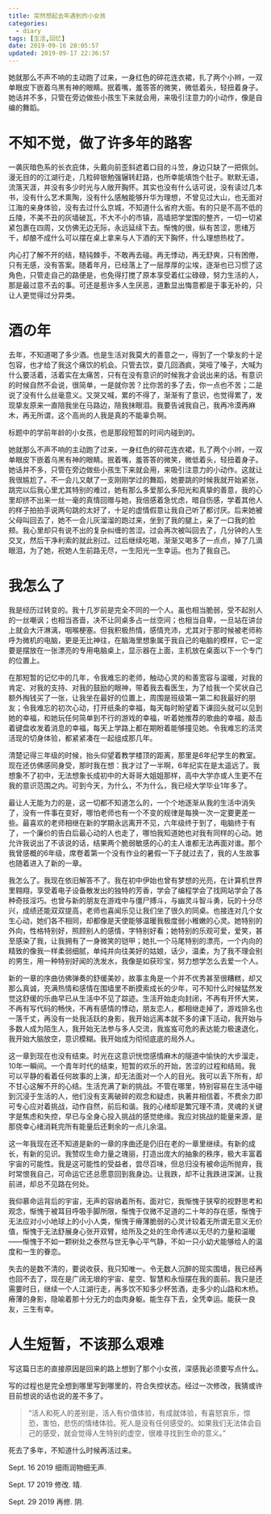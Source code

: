 ```yaml
---
title: 突然想起去年遇到的小女孩
categories:
  - diary
tags: [生活,回忆]
date: 2019-09-16 20:05:57
updated: 2019-09-17 22:36:57
---
```


她就那么不声不响的主动跑了过来，一身红色的碎花连衣裙，扎了两个小辫，一双单眼皮下嵌着乌黑有神的眼睛。抿着嘴，羞答答的微笑，微低着头，轻扭着身子。她话并不多，只管在旁边做些小孩生下来就会用，来吸引注意力的小动作，像是自编的舞蹈。

# 不知不觉，做了许多年的路客

一袭灰暗色系的长衣庇体，头戴向前歪斜遮着口目的斗笠，身边只缺了一把佩剑。漫无目的的江湖行走，几粒碎银勉强辗转赶路，也所幸能填饱个肚子。默默无语，流落天涯，并没有多少时光与人敞开胸怀。其实也没有什么话可说，没有读过几本书，没有什么艺术熏陶，没有什么感触能够升华为理想，不曾见过大山，也无面对江海的亲身体验，没有去过什么京城，不知道什么省府大衙。有的只是不高不低的丘陵，不美不丑的灰墙破瓦，不大不小的市镇，高墙把学堂围的整齐，一切一切紧紧包裹在四周，又仿佛无边无际，永远延续下去。惭愧的很，纵有苦涩，思绪万千，却酿不成什么可以摆在桌上拿来与人下酒的天下胸怀，什么理想热枕了。

内心打了解不开的结，糙钝棘手，不敢再去碰。再无悸动，再无舒爽，只有困倦，只有无感，没有答案。随着年月，已经落上了一层厚厚的尘埃，逐渐也已习惯了这角色，只管走自己的路便是，也免得打搅了原本享受着红尘碌碌，努力生活的人，那是最过意不去的事。可还是惹许多人生厌恶，道歉显出悔意都是于事无补的，只让人更觉得过分异类。

# 酒の年

去年，不知道喝了多少酒。也是生活对我莫大的善意之一，得到了一个挚友的十足包容，也才给了我这个痛饮的机会。只管去饮，耍几回酒疯，哭哑了嗓子，大喊为什么要活着，活着实在太痛苦，只有在没有意识的时候我才会说出来的话。有意识的时候自然不会说，很简单，一是就你苦？比你苦的多了去，你一点也不苦；二是说了没有什么丝毫意义。又哭又喊，累的不得了，渐渐有了意识，也觉得累了，发现挚友原来一直陪我坐在马路边，陪我抹眼泪。我要告诫我自己，我再冷漠再麻木，再无所谓，这个高尚的人我是真的不能辜负啊。

标题中的学前年龄的小女孩，也是那段短暂的时间内碰到的。

她就那么不声不响的主动跑了过来，一身红色的碎花连衣裙，扎了两个小辫，一双单眼皮下嵌着乌黑有神的眼睛。抿着嘴，羞答答的微笑，微低着头，轻扭着身子。她话并不多，只管在旁边做些小孩生下来就会用，来吸引注意力的小动作。这就让我很尴尬了。不一会儿又献了一支刚刚学过的舞蹈，她要跳的时候我就开始紧张，跳完以后我心里尤其特别的难过，她有那么多爱那么多阳光和真挚的善意，我的心里却挤不出来一丝一毫的真情回赠与她，我倍感着急忧虑，暗自伤感，学着其他人的样子拍拍手说两句跳的太好了，十足的虚情假意让我自己听了都讨厌。后来她被父母叫回去了，她不一会儿灰溜溜的跑过来，坐到了我的腿上，亲了一口我的脸颊。我心里却只有说不出的复杂纠缠的苦涩。过会再次被叫回去了，几分钟的人生交叉，然后干净利索的就此别过。过后继续吃喝，渐渐又喝多了一点点，掉了几滴眼泪，为了她，祝她人生前路无尽，一生阳光一生幸运。也为了我自己。

# 我怎么了

我是经历过转变的。我十几岁前是完全不同的一个人。虽也相当脆弱，受不起别人的一丝嘲讽；也相当吝啬，决不让同桌多占一丝空间；也相当自卑，一旦站在讲台上就会大汗淋漓，咽喉梗塞。但我积极热情，感情充沛，尤其对于那时候被老师称呼为微机的电脑，更是无比神往，在脑海里想象属于我自己的电脑的模样，它一定要是摆放在一张漂亮的专用电脑桌上，显示器在上面，主机放在桌面以下一个专门的位置上。

在那短暂的记忆中的几年，令我难忘的老师，触动心灵的和善宽容与温暖，对我的肯定、对我的支持、对我的鼓励的眼神，带着我去看医生，为了给我一个奖状自己额外掏钱买了一张，让我坐在最好的位置上，周围是班级第一第二和我最好的朋友；令我难忘的初次心动，打开纸条的幸福，每天每时盼望着下课回头就可以见到她的幸福，和她玩任何简单到不行的游戏的幸福，听着她推荐的歌曲的幸福，敲击着键盘收发着消息的幸福，每天上学路上都在期盼着能够撞见她。令我难忘的活灵活现的切身体验，都紧紧凑在一起组成那几年。

清楚记得三年级的时候，抬头仰望着教学楼顶的距离，那里是6年纪学生的教室。现在还仿佛感同身受，那时我在想：我才过了一半啊，6年纪实在是太遥远了。我想象不了初中，无法想象长成初中的大哥哥大姐姐那样，高中大学亦或人生更不在我的意识范围之内。可到今天，为什么，不为什么，我已经大学毕业1年多了。

最让人无能为力的是，这一切都不知道怎么的，一个个地逐渐从我的生活中消失了，没有一件事在变好，哪怕老师也有一个不变的规律是每换一次一定要更差一些。最喜欢的老师相继在新的学期永远离开不见，六年级终于到了，电脑终于有了，一个廉价的告白后最心动的人也走了，哪怕我知道她也对我有同样的心动。她允许我说出了不该说的话，结果两个脆弱敏感的心的主人谁都无法再面对谁。那个我曾感概的6年级，席卷着第一个没有作业的暑假一下子就过去了，我的人生故事也随着进入了新的一章。

我怎么了。我现在依旧解答不了。我在初中伊始也曾有梦想的光亮，在计算机世界里翱翔，享受着电子设备散发出的独特的芳香，学会了编程学会了找网站学会了各种奇技淫巧。也曾与新的朋友在游戏中与僵尸搏斗，与幽灵斗智斗勇，玩的十分尽兴，成绩还能双双提高，老师也喜闻乐见让我们坐了很久的同桌。也接连对几个女生心动，她们各不相同，却都像是天使能够温暖我极度弱小稚嫩的心灵。她特别的外向，性格特别好，照顾别人的感情，字特别好看；她特别的乐观可爱，爱笑，甚至感染了我，让我拥有了一身微笑的铠甲；她扎一个马尾特别的漂亮，一个内向的精致的像我一样柔弱细腻，单纯并向往美好的姑娘，话少，温柔，为了我不理会别的男生，用一种特别好闻的洗发水，我像是如获珍宝，努力想学怎么去爱一个人。

新的一章的序曲彷佛弹奏的舒缓美妙，故事主角是一个并不优秀甚至很糟糕，却又那么真诚，充满热情和感情在围墙里不断摸索成长的少年，可不知什么时候猛然发觉这舒缓的乐曲早已从生活中不见了踪迹。生活开始走向封闭，不再有开怀大笑，不再有写代码的畅快，不再有感情的悸动，朋友恋人，都相继走掉了，游戏排名也一落千丈，再没有一处我活跃的身影，我开始远离本就不多的课下活动，我开始与多数人成为陌生人，我开始无法参与多人交流，我岌岌可危的表达能力极速退化，我开始大脑放空，意识模糊。我开始成为彻彻底底的局外人。

这一章到现在也没有结束。时光在这意识恍惚感情麻木的隧道中愉快的大步溜走，10年一瞬间。一个青年时代的结束，短暂的欢乐的开始，苦涩的过程和结局。我可以平静的看着任何故事的上演，却无法面对一个人的目光。我可以丢下所有，却不甘心这解不开的心结。生活充满了新的挑战。不管在哪里，特别容易在生活中碰到沉浸于生活的人，他们没有支离破碎的观念和疑虑，执著并相信着，不费余力即可专心应对着挑战，动作自然，前后和谐。我的心绪却是繁冗理不清，灵魂的关键字是焦虑和失控，早已与全身心投入挑战的感觉绝缘。我应对挑战的能量来源，是那侥幸心绪消耗完所有能量后还剩余的一点儿余温。

这一年我现在还不知道是新的一章的序曲还是仍旧在老的一章里继续。有新的成长，有新的见识。我赞叹生命力量之瑰丽，打造出庞大的抽象的秩序，极大丰富着宇宙的可能性。我是这可能性的受益者，尝尽百味，但总归没有被命运所抛弃，我时常恨我自己，可命运它还总愿意回到我身边。让我跌，却不让我跌进深渊，让我前进，却总不见路在何处。

我仰慕命运背后的宇宙，无声的容纳着所有。面对它，我惭愧于狭窄的视野思考和观念，惭愧于被耳目呼吸手脚所限，惭愧于仅微不足道的二十年的存在感，惭愧于无法应对小小地球上的小小人类，惭愧于瘠薄脆弱的心灵计较着无所谓无意义无价值，惭愧于无法舒展身心张开双臂，给所及之处的生命传递以无尽的力量和温暖——惭愧于不如一颗树处之泰然与世无争心平气静，不如一只小幼犬能够给人的温度和一生的眷恋。

失去的是数不清的，要说收获，我只知唯一。令无数人沉醉的现实围墙，我已经再也回不去了，现在是广阔无垠的宇宙、星空、智慧和永恒摆在我的面前。我只是还需要时日，继续一个人江湖行走，再多饮不知多少杯苦酒，走多少的山路和木桥。瘠薄的身影，隐喻着那十分无力的血肉身躯。能生存下去，全凭幸运。能获一良友，三生有幸。

# 人生短暂，不该那么艰难

写这篇日志的直接原因是回来的路上想到了那个小女孩，深感我必须要写点什么。

写的过程也是完全想到哪里写到哪里的，符合失控状态。经过一次修改，我猜或许目前想说的话也说的差不多了。

> “活人和死人的差别是，活人有价值体验，有成就体验，有喜怒哀乐，惊恐，害怕，悲伤的情绪体验。死人是没有任何感受的。如果我们无法体会自己的感受，就会觉得人生特别的虚空，很难寻找到生命的意义。”

死去了多年，不知道什么时候再活过来。



Sept. 16  2019  细雨润物细无声.

Sept. 17  2019  修改. 晴.

Sept. 29  2019  再修. 阴.